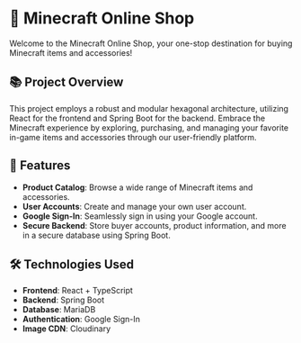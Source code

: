# 🛒 Minecraft Online Shop

Welcome to the Minecraft Online Shop, your one-stop destination for buying Minecraft items and accessories!

## 📚 Project Overview

This project employs a robust and modular hexagonal architecture, utilizing React for the frontend and Spring Boot for the backend. Embrace the Minecraft experience by exploring, purchasing, and managing your favorite in-game items and accessories through our user-friendly platform.

## 🚀 Features

- **Product Catalog**: Browse a wide range of Minecraft items and accessories.
- **User Accounts**: Create and manage your own user account.
- **Google Sign-In**: Seamlessly sign in using your Google account.
- **Secure Backend**: Store buyer accounts, product information, and more in a secure database using Spring Boot.

## 🛠️ Technologies Used

- **Frontend**: React + TypeScript
- **Backend**: Spring Boot
- **Database**: MariaDB
- **Authentication**: Google Sign-In
- **Image CDN**: Cloudinary
